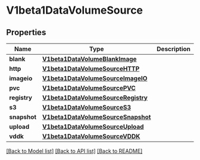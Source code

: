 # V1beta1DataVolumeSource

## Properties
Name | Type | Description | Notes
------------ | ------------- | ------------- | -------------
**blank** | [**V1beta1DataVolumeBlankImage**](V1beta1DataVolumeBlankImage.md) |  | [optional] 
**http** | [**V1beta1DataVolumeSourceHTTP**](V1beta1DataVolumeSourceHTTP.md) |  | [optional] 
**imageio** | [**V1beta1DataVolumeSourceImageIO**](V1beta1DataVolumeSourceImageIO.md) |  | [optional] 
**pvc** | [**V1beta1DataVolumeSourcePVC**](V1beta1DataVolumeSourcePVC.md) |  | [optional] 
**registry** | [**V1beta1DataVolumeSourceRegistry**](V1beta1DataVolumeSourceRegistry.md) |  | [optional] 
**s3** | [**V1beta1DataVolumeSourceS3**](V1beta1DataVolumeSourceS3.md) |  | [optional] 
**snapshot** | [**V1beta1DataVolumeSourceSnapshot**](V1beta1DataVolumeSourceSnapshot.md) |  | [optional] 
**upload** | [**V1beta1DataVolumeSourceUpload**](V1beta1DataVolumeSourceUpload.md) |  | [optional] 
**vddk** | [**V1beta1DataVolumeSourceVDDK**](V1beta1DataVolumeSourceVDDK.md) |  | [optional] 

[[Back to Model list]](../README.md#documentation-for-models) [[Back to API list]](../README.md#documentation-for-api-endpoints) [[Back to README]](../README.md)


